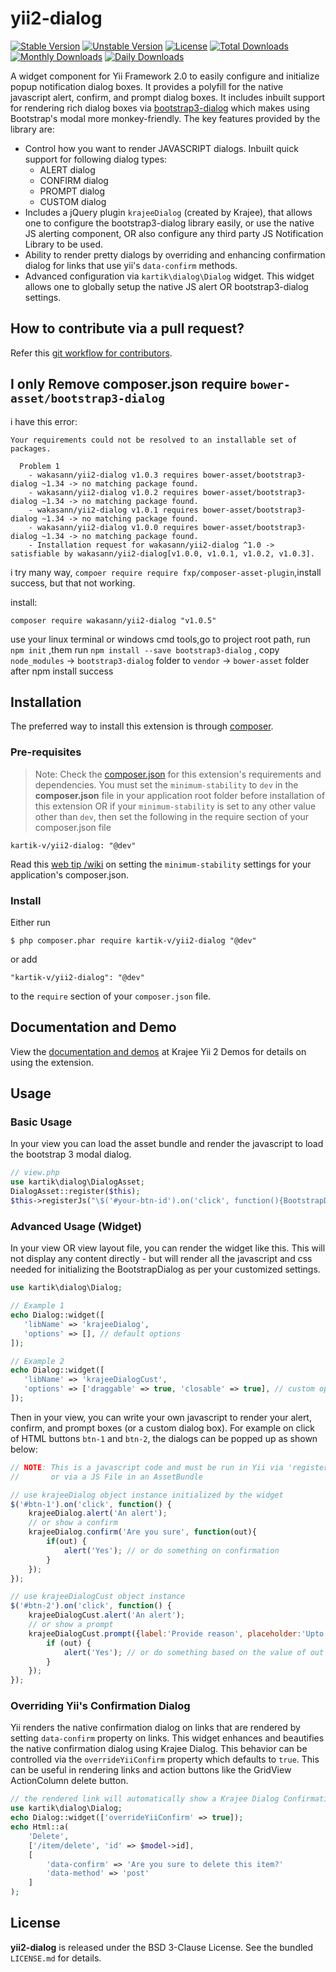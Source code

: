 yii2-dialog
===========

[![Stable Version](https://poser.pugx.org/kartik-v/yii2-dialog/v/stable)](https://packagist.org/packages/kartik-v/yii2-dialog)
[![Unstable Version](https://poser.pugx.org/kartik-v/yii2-dialog/v/unstable)](https://packagist.org/packages/kartik-v/yii2-dialog)
[![License](https://poser.pugx.org/kartik-v/yii2-dialog/license)](https://packagist.org/packages/kartik-v/yii2-dialog)
[![Total Downloads](https://poser.pugx.org/kartik-v/yii2-dialog/downloads)](https://packagist.org/packages/kartik-v/yii2-dialog)
[![Monthly Downloads](https://poser.pugx.org/kartik-v/yii2-dialog/d/monthly)](https://packagist.org/packages/kartik-v/yii2-dialog)
[![Daily Downloads](https://poser.pugx.org/kartik-v/yii2-dialog/d/daily)](https://packagist.org/packages/kartik-v/yii2-dialog)

A widget component for Yii Framework 2.0 to easily configure and initialize popup notification dialog boxes. It provides a polyfill for the native javascript alert, confirm, and prompt dialog boxes. It includes inbuilt support for rendering rich dialog boxes via [bootstrap3-dialog](http://nakupanda.github.io/bootstrap3-dialog/) which makes using Bootstrap's modal more monkey-friendly. The key features provided by the library are:

- Control how you want to render JAVASCRIPT dialogs. Inbuilt quick support for following dialog types:
    - ALERT dialog
    - CONFIRM dialog
    - PROMPT dialog
    - CUSTOM dialog
- Includes a jQuery plugin `krajeeDialog` (created by Krajee), that allows one to configure the bootstrap3-dialog library easily, or use the native JS alerting component, OR also configure any third party JS Notification Library to be used.
- Ability to render pretty dialogs by overriding and enhancing confirmation dialog for links that use yii's `data-confirm` methods.
- Advanced configuration via `kartik\dialog\Dialog` widget. This widget allows one to globally setup the native JS alert OR bootstrap3-dialog settings.

How to contribute via a pull request?
-------------------------------------
Refer this [git workflow for contributors](.github/GIT-WORKFLOW.md).

## I only Remove composer.json  require `bower-asset/bootstrap3-dialog` 

i have this error:

```
Your requirements could not be resolved to an installable set of packages.

  Problem 1
    - wakasann/yii2-dialog v1.0.3 requires bower-asset/bootstrap3-dialog ~1.34 -> no matching package found.
    - wakasann/yii2-dialog v1.0.2 requires bower-asset/bootstrap3-dialog ~1.34 -> no matching package found.
    - wakasann/yii2-dialog v1.0.1 requires bower-asset/bootstrap3-dialog ~1.34 -> no matching package found.
    - wakasann/yii2-dialog v1.0.0 requires bower-asset/bootstrap3-dialog ~1.34 -> no matching package found.
    - Installation request for wakasann/yii2-dialog ^1.0 -> satisfiable by wakasann/yii2-dialog[v1.0.0, v1.0.1, v1.0.2, v1.0.3].
```

i try many way, `compoer require require fxp/composer-asset-plugin`,install success, but that not working.

install:

`composer require wakasann/yii2-dialog "v1.0.5"`

use your linux terminal or windows cmd tools,go to project root path, run `npm init` ,them run `npm install --save bootstrap3-dialog` , copy `node_modules` -> `bootstrap3-dialog` folder to `vendor` -> `bower-asset` folder after npm install success



## Installation

The preferred way to install this extension is through [composer](http://getcomposer.org/download/).

### Pre-requisites
> Note: Check the [composer.json](https://github.com/kartik-v/yii2-dropdown-x/blob/master/composer.json) for this extension's requirements and dependencies. 
You must set the `minimum-stability` to `dev` in the **composer.json** file in your application root folder before installation of this extension OR
if your `minimum-stability` is set to any other value other than `dev`, then set the following in the require section of your composer.json file

```
kartik-v/yii2-dialog: "@dev"
```

Read this [web tip /wiki](http://webtips.krajee.com/setting-composer-minimum-stability-application/) on setting the `minimum-stability` settings for your application's composer.json.

### Install

Either run

```
$ php composer.phar require kartik-v/yii2-dialog "@dev"
```

or add

```
"kartik-v/yii2-dialog": "@dev"
```

to the ```require``` section of your `composer.json` file.

## Documentation and Demo

View the [documentation and demos](http://demos.krajee.com/dialog) at Krajee Yii 2 Demos for details on using the extension.

## Usage

### Basic Usage 

In your view you can load the asset bundle and render the javascript to load the bootstrap 3 modal dialog.

```php
// view.php
use kartik\dialog\DialogAsset;
DialogAsset::register($this);
$this->registerJs("\$('#your-btn-id').on('click', function(){BootstrapDialog.alert('I want banana!');});");
```

### Advanced Usage (Widget)

In your view OR view layout file, you can render the widget like this. This will not display any content directly - but will render all the javascript and css needed for initializing the BootstrapDialog as per your customized settings.

```php
use kartik\dialog\Dialog;

// Example 1
echo Dialog::widget([
   'libName' => 'krajeeDialog',
   'options' => [], // default options
]);

// Example 2
echo Dialog::widget([
   'libName' => 'krajeeDialogCust',
   'options' => ['draggable' => true, 'closable' => true], // custom options
]);
```

Then in your view, you can write your own javascript to render your alert, confirm, and prompt boxes (or a custom dialog box). For example on click of HTML buttons `btn-1` and `btn-2`, the dialogs can be popped up as shown below:

```js
// NOTE: This is a javascript code and must be run in Yii via 'registerJs' 
//       or via a JS File in an AssetBundle

// use krajeeDialog object instance initialized by the widget
$('#btn-1').on('click', function() {
    krajeeDialog.alert('An alert');
    // or show a confirm
    krajeeDialog.confirm('Are you sure', function(out){
        if(out) {
            alert('Yes'); // or do something on confirmation
        }
    });
});

// use krajeeDialogCust object instance
$('#btn-2').on('click', function() {
    krajeeDialogCust.alert('An alert');
    // or show a prompt
    krajeeDialogCust.prompt({label:'Provide reason', placeholder:'Upto 30 characters...'}, function(out){
        if (out) {
            alert('Yes'); // or do something based on the value of out
        }
    });
});
```

### Overriding Yii's Confirmation Dialog

Yii renders the native confirmation dialog on links that are rendered by setting `data-confirm` property on links. This widget
enhances and beautifies the native confirmation dialog using Krajee Dialog. This behavior can be controlled via the `overrideYiiConfirm` 
property which defaults to `true`. This can be useful in rendering links and action buttons like the GridView ActionColumn
delete button.

```php
// the rendered link will automatically show a Krajee Dialog Confirmation dialog
use kartik\dialog\Dialog;
echo Dialog::widget(['overrideYiiConfirm' => true]);
echo Html::a(
    'Delete', 
    ['/item/delete', 'id' => $model->id], 
    [
        'data-confirm' => 'Are you sure to delete this item?'
        'data-method' => 'post'
    ]
);
```

## License

**yii2-dialog** is released under the BSD 3-Clause License. See the bundled `LICENSE.md` for details.
